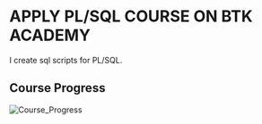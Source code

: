# APPLY PL/SQL COURSE ON BTK ACADEMY

I create sql scripts for PL/SQL. 

## Course Progress

![Course_Progress](https://geps.dev/progress/30?dangerColor=800000&warningColor=ff9900&successColor=006600)
